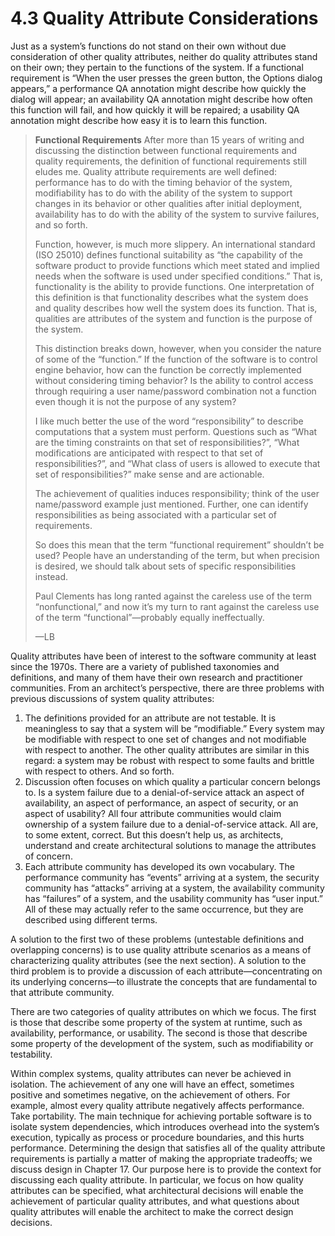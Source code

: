 4.3 Quality Attribute Considerations
===

Just as a system’s functions do not stand on their own without due consideration of other quality attributes, neither do quality attributes stand on their own; they pertain to the functions of the system. If a functional requirement is “When the user presses the green button, the Options dialog appears,” a performance QA annotation might describe how quickly the dialog will appear; an availability QA annotation might describe how often this function will fail, and how quickly it will be repaired; a usability QA annotation might describe how easy it is to learn this function.

> **Functional Requirements**
> After more than 15 years of writing and discussing the distinction between functional requirements and quality requirements, the definition of functional requirements still eludes me. Quality attribute requirements are well defined: performance has to do with the timing behavior of the system, modifiability has to do with the ability of the system to support changes in its behavior or other qualities after initial deployment, availability has to do with the ability of the system to survive failures, and so forth.
>
> Function, however, is much more slippery. An international standard (ISO 25010) defines functional suitability as “the capability of the software product to provide functions which meet stated and implied needs when the software is used under specified conditions.” That is, functionality is the ability to provide functions. One interpretation of this definition is that functionality describes what the system does and quality describes how well the system does its function. That is, qualities are attributes of the system and function is the purpose of the system.
>
> This distinction breaks down, however, when you consider the nature of some of the “function.” If the function of the software is to control engine behavior, how can the function be correctly implemented without considering timing behavior? Is the ability to control access through requiring a user name/password combination not a function even though it is not the purpose of any system?
>
> I like much better the use of the word “responsibility” to describe computations that a system must perform. Questions such as “What are the timing constraints on that set of responsibilities?”, “What modifications are anticipated with respect to that set of responsibilities?”, and “What class of users is allowed to execute that set of responsibilities?” make sense and are actionable.
>
> The achievement of qualities induces responsibility; think of the user name/password example just mentioned. Further, one can identify responsibilities as being associated with a particular set of requirements.
>
> So does this mean that the term “functional requirement” shouldn’t be used? People have an understanding of the term, but when precision is desired, we should talk about sets of specific responsibilities instead.
>
> Paul Clements has long ranted against the careless use of the term “nonfunctional,” and now it’s my turn to rant against the careless use of the term “functional”—probably equally ineffectually.
>
> —LB

Quality attributes have been of interest to the software community at least since the 1970s. There are a variety of published taxonomies and definitions, and many of them have their own research and practitioner communities. From an architect’s perspective, there are three problems with previous discussions of system quality attributes:

1. The definitions provided for an attribute are not testable. It is meaningless to say that a system will be “modifiable.” Every system may be modifiable with respect to one set of changes and not modifiable with respect to another. The other quality attributes are similar in this regard: a system may be robust with respect to some faults and brittle with respect to others. And so forth.
2. Discussion often focuses on which quality a particular concern belongs to. Is a system failure due to a denial-of-service attack an aspect of availability, an aspect of performance, an aspect of security, or an aspect of usability? All four attribute communities would claim ownership of a system failure due to a denial-of-service attack. All are, to some extent, correct. But this doesn’t help us, as architects, understand and create architectural solutions to manage the attributes of concern.
3. Each attribute community has developed its own vocabulary. The performance community has “events” arriving at a system, the security community has “attacks” arriving at a system, the availability community has “failures” of a system, and the usability community has “user input.” All of these may actually refer to the same occurrence, but they are described using different terms.

A solution to the first two of these problems (untestable definitions and overlapping concerns) is to use quality attribute scenarios as a means of characterizing quality attributes (see the next section). A solution to the third problem is to provide a discussion of each attribute—concentrating on its underlying concerns—to illustrate the concepts that are fundamental to that attribute community.

There are two categories of quality attributes on which we focus. The first is those that describe some property of the system at runtime, such as availability, performance, or usability. The second is those that describe some property of the development of the system, such as modifiability or testability.

Within complex systems, quality attributes can never be achieved in isolation. The achievement of any one will have an effect, sometimes positive and sometimes negative, on the achievement of others. For example, almost every quality attribute negatively affects performance. Take portability. The main technique for achieving portable software is to isolate system dependencies, which introduces overhead into the system’s execution, typically as process or procedure boundaries, and this hurts performance. Determining the design that satisfies all of the quality attribute requirements is partially a matter of making the appropriate tradeoffs; we discuss design in Chapter 17. Our purpose here is to provide the context for discussing each quality attribute. In particular, we focus on how quality attributes can be specified, what architectural decisions will enable the achievement of particular quality attributes, and what questions about quality attributes will enable the architect to make the correct design decisions.